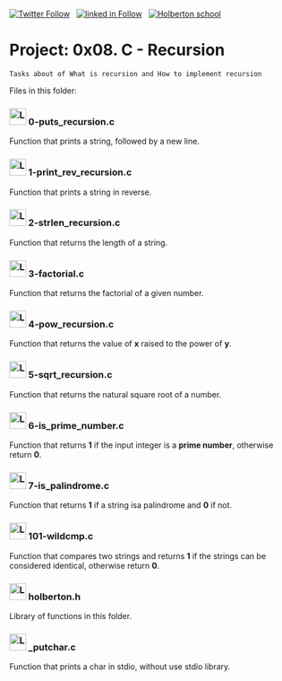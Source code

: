  [![Twitter Follow](https://img.shields.io/twitter/follow/jepez90?label=Follow%20me&style=social)](https://twitter.com/Jepez90) &nbsp; [![linked in Follow](https://img.shields.io/badge/LinkedIn-Follow-blue)](https://www.linkedin.com/in/jerson-p%C3%A9rez-010059a4/) &nbsp; [![Holberton school](https://img.shields.io/badge/Holberton_School-red)](https://twitter.com/HolbertonCOL)

# Project: 0x08. C - Recursion

``` Tasks about of What is recursion and How to implement recursion ```

Files in this folder:

### <img src="https://i.imgur.com/s1rXGpW.png" alt="Logo C" height="30"> 0-puts_recursion.c

Function that prints a string, followed by a new line.

### <img src="https://i.imgur.com/s1rXGpW.png" alt="Logo C" height="30"> 1-print_rev_recursion.c

Function that prints a string in reverse.

### <img src="https://i.imgur.com/s1rXGpW.png" alt="Logo C" height="30"> 2-strlen_recursion.c

Function that returns the length of a string.

### <img src="https://i.imgur.com/s1rXGpW.png" alt="Logo C" height="30"> 3-factorial.c

Function that returns the factorial of a given number.

### <img src="https://i.imgur.com/s1rXGpW.png" alt="Logo C" height="30"> 4-pow_recursion.c

Function that returns the value of **x** raised to the power of **y**.

### <img src="https://i.imgur.com/s1rXGpW.png" alt="Logo C" height="30"> 5-sqrt_recursion.c

Function that returns the natural square root of a number.

### <img src="https://i.imgur.com/s1rXGpW.png" alt="Logo C" height="30"> 6-is_prime_number.c

Function that returns **1** if the input integer is a **prime number**, otherwise return **0**.

### <img src="https://i.imgur.com/s1rXGpW.png" alt="Logo C" height="30"> 7-is_palindrome.c

Function that returns **1** if a string isa palindrome and **0** if not.

### <img src="https://i.imgur.com/s1rXGpW.png" alt="Logo C" height="30"> 101-wildcmp.c

Function that compares two strings and returns **1** if the strings can be considered identical, otherwise return **0**.


### <img src="https://i.imgur.com/b3mhfGO.png" alt="Logo document" height="30"> holberton.h

Library of functions in this folder.

### <img src="https://i.imgur.com/s1rXGpW.png" alt="Logo C" height="30"> _putchar.c

Function that prints a char in stdio, without use stdio library.